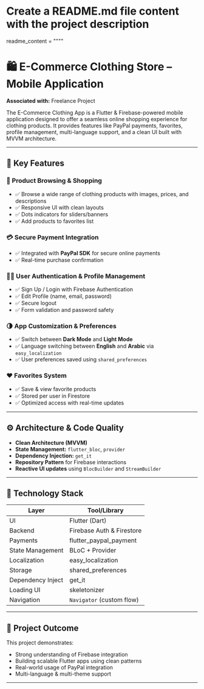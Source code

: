 # Create a README.md file content with the project description

readme_content = """"
# 🛍️ E-Commerce Clothing Store – Mobile Application

**Associated with:** Freelance Project

The E-Commerce Clothing App is a Flutter & Firebase-powered mobile application designed to offer a seamless online shopping experience for clothing products. It provides features like PayPal payments, favorites, profile management, multi-language support, and a clean UI built with MVVM architecture.

---

## 🔹 Key Features

### 🛒 Product Browsing & Shopping
- ✅ Browse a wide range of clothing products with images, prices, and descriptions  
- ✅ Responsive UI with clean layouts  
- ✅ Dots indicators for sliders/banners  
- ✅ Add products to favorites list

### 💳 Secure Payment Integration
- ✅ Integrated with **PayPal SDK** for secure online payments  
- ✅ Real-time purchase confirmation

### 🧑‍💼 User Authentication & Profile Management
- ✅ Sign Up / Login with Firebase Authentication  
- ✅ Edit Profile (name, email, password)  
- ✅ Secure logout  
- ✅ Form validation and password safety

### 🌗 App Customization & Preferences
- ✅ Switch between **Dark Mode** and **Light Mode**  
- ✅ Language switching between **English** and **Arabic** via `easy_localization`  
- ✅ User preferences saved using `shared_preferences`

### ❤️ Favorites System
- ✅ Save & view favorite products  
- ✅ Stored per user in Firestore  
- ✅ Optimized access with real-time updates

---

## ⚙️ Architecture & Code Quality

- **Clean Architecture (MVVM)**  
- **State Management:** `flutter_bloc`, `provider`  
- **Dependency Injection:** `get_it`  
- **Repository Pattern** for Firebase interactions  
- **Reactive UI updates** using `BlocBuilder` and `StreamBuilder`

---

## 🔧 Technology Stack

| Layer            | Tool/Library              |
|------------------|---------------------------|
| UI               | Flutter (Dart)            |
| Backend          | Firebase Auth & Firestore |
| Payments         | flutter_paypal_payment    |
| State Management | BLoC + Provider           |
| Localization     | easy_localization         |
| Storage          | shared_preferences        |
| Dependency Inject| get_it                    |
| Loading UI       | skeletonizer              |
| Navigation       | `Navigator` (custom flow) |

---

## 🚀 Project Outcome

This project demonstrates:
- Strong understanding of Firebase integration
- Building scalable Flutter apps using clean patterns
- Real-world usage of PayPal integration
- Multi-language & multi-theme support

---





